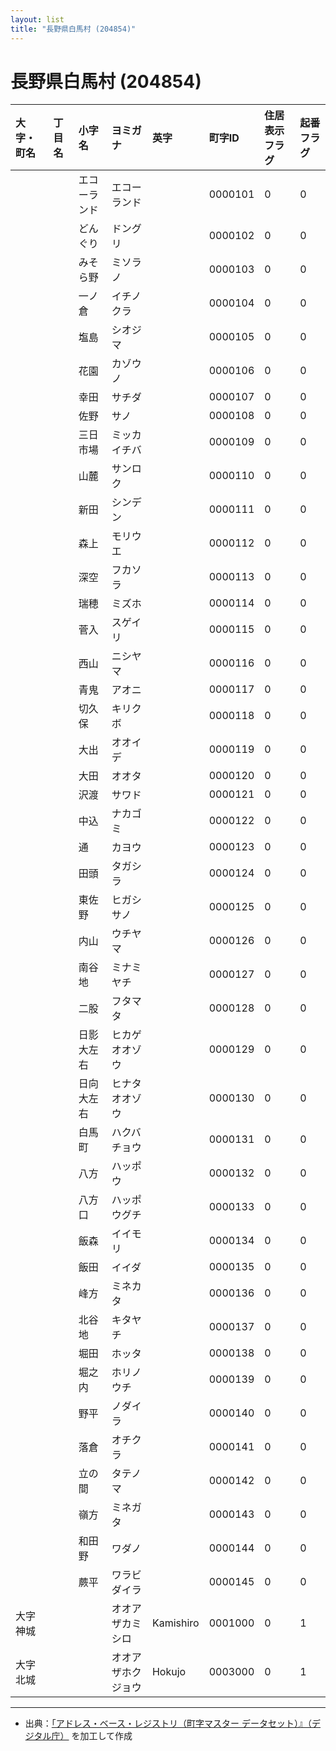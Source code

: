 ```yaml
---
layout: list
title: "長野県白馬村 (204854)"
---
```


# 長野県白馬村 (204854)

| 大字・町名 | 丁目名 | 小字名 | ヨミガナ | 英字 | 町字ID | 住居表示フラグ | 起番フラグ |
|:---|:---|:---|:---|:---|:---|:---|:---|
|  |  | エコーランド |   エコーランド |  | 0000101 | 0 | 0 |
|  |  | どんぐり |   ドングリ |  | 0000102 | 0 | 0 |
|  |  | みそら野 |   ミソラノ |  | 0000103 | 0 | 0 |
|  |  | 一ノ倉 |   イチノクラ |  | 0000104 | 0 | 0 |
|  |  | 塩島 |   シオジマ |  | 0000105 | 0 | 0 |
|  |  | 花園 |   カゾウノ |  | 0000106 | 0 | 0 |
|  |  | 幸田 |   サチダ |  | 0000107 | 0 | 0 |
|  |  | 佐野 |   サノ |  | 0000108 | 0 | 0 |
|  |  | 三日市場 |   ミッカイチバ |  | 0000109 | 0 | 0 |
|  |  | 山麓 |   サンロク |  | 0000110 | 0 | 0 |
|  |  | 新田 |   シンデン |  | 0000111 | 0 | 0 |
|  |  | 森上 |   モリウエ |  | 0000112 | 0 | 0 |
|  |  | 深空 |   フカソラ |  | 0000113 | 0 | 0 |
|  |  | 瑞穂 |   ミズホ |  | 0000114 | 0 | 0 |
|  |  | 菅入 |   スゲイリ |  | 0000115 | 0 | 0 |
|  |  | 西山 |   ニシヤマ |  | 0000116 | 0 | 0 |
|  |  | 青鬼 |   アオニ |  | 0000117 | 0 | 0 |
|  |  | 切久保 |   キリクボ |  | 0000118 | 0 | 0 |
|  |  | 大出 |   オオイデ |  | 0000119 | 0 | 0 |
|  |  | 大田 |   オオタ |  | 0000120 | 0 | 0 |
|  |  | 沢渡 |   サワド |  | 0000121 | 0 | 0 |
|  |  | 中込 |   ナカゴミ |  | 0000122 | 0 | 0 |
|  |  | 通 |   カヨウ |  | 0000123 | 0 | 0 |
|  |  | 田頭 |   タガシラ |  | 0000124 | 0 | 0 |
|  |  | 東佐野 |   ヒガシサノ |  | 0000125 | 0 | 0 |
|  |  | 内山 |   ウチヤマ |  | 0000126 | 0 | 0 |
|  |  | 南谷地 |   ミナミヤチ |  | 0000127 | 0 | 0 |
|  |  | 二股 |   フタマタ |  | 0000128 | 0 | 0 |
|  |  | 日影大左右 |   ヒカゲオオゾウ |  | 0000129 | 0 | 0 |
|  |  | 日向大左右 |   ヒナタオオゾウ |  | 0000130 | 0 | 0 |
|  |  | 白馬町 |   ハクバチョウ |  | 0000131 | 0 | 0 |
|  |  | 八方 |   ハッポウ |  | 0000132 | 0 | 0 |
|  |  | 八方口 |   ハッポウグチ |  | 0000133 | 0 | 0 |
|  |  | 飯森 |   イイモリ |  | 0000134 | 0 | 0 |
|  |  | 飯田 |   イイダ |  | 0000135 | 0 | 0 |
|  |  | 峰方 |   ミネカタ |  | 0000136 | 0 | 0 |
|  |  | 北谷地 |   キタヤチ |  | 0000137 | 0 | 0 |
|  |  | 堀田 |   ホッタ |  | 0000138 | 0 | 0 |
|  |  | 堀之内 |   ホリノウチ |  | 0000139 | 0 | 0 |
|  |  | 野平 |   ノダイラ |  | 0000140 | 0 | 0 |
|  |  | 落倉 |   オチクラ |  | 0000141 | 0 | 0 |
|  |  | 立の間 |   タテノマ |  | 0000142 | 0 | 0 |
|  |  | 嶺方 |   ミネガタ |  | 0000143 | 0 | 0 |
|  |  | 和田野 |   ワダノ |  | 0000144 | 0 | 0 |
|  |  | 蕨平 |   ワラビダイラ |  | 0000145 | 0 | 0 |
| 大字神城 |  |  | オオアザカミシロ   | Kamishiro | 0001000 | 0 | 1 |
| 大字北城 |  |  | オオアザホクジョウ   | Hokujo | 0003000 | 0 | 1 |

---

- 出典：[「アドレス・ベース・レジストリ（町字マスター データセット）』（デジタル庁）](https://www.digital.go.jp/policies/base_registry_address/) を加工して作成